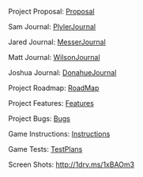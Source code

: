 Project Proposal: [Proposal](Proposal.md)

Sam Journal: [PlylerJournal](PlylerJournal.md)

Jared Journal: [MesserJournal](MesserJournal.md)

Matt Journal: [WilsonJournal](WilsonJournal.md)

Joshua Journal: [DonahueJournal](DonahueJournal.md)

Project Roadmap: [RoadMap](RoadMap.md)

Project Features: [Features](Features.md)

Project Bugs: [Bugs](Bugs.md)

Game Instructions: [Instructions](Instructions.md)

Game Tests: [TestPlans](TestPlans.md)

Screen Shots: http://1drv.ms/1xBAOm3